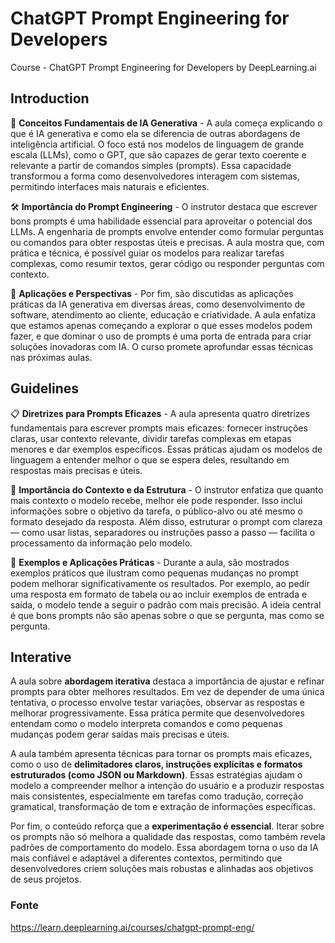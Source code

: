 # ChatGPT Prompt Engineering for Developers

Course - ChatGPT Prompt Engineering for Developers by DeepLearning.ai

## Introduction

🧠 **Conceitos Fundamentais de IA Generativa**  - A aula começa explicando o que é IA generativa e como ela se diferencia de outras abordagens de inteligência artificial. O foco está nos modelos de linguagem de grande escala (LLMs), como o GPT, que são capazes de gerar texto coerente e relevante a partir de comandos simples (prompts). Essa capacidade transformou a forma como desenvolvedores interagem com sistemas, permitindo interfaces mais naturais e eficientes.

🛠️ **Importância do Prompt Engineering** -  O instrutor destaca que escrever bons prompts é uma habilidade essencial para aproveitar o potencial dos LLMs. A engenharia de prompts envolve entender como formular perguntas ou comandos para obter respostas úteis e precisas. A aula mostra que, com prática e técnica, é possível guiar os modelos para realizar tarefas complexas, como resumir textos, gerar código ou responder perguntas com contexto.

🚀 **Aplicações e Perspectivas** -  Por fim, são discutidas as aplicações práticas da IA generativa em diversas áreas, como desenvolvimento de software, atendimento ao cliente, educação e criatividade. A aula enfatiza que estamos apenas começando a explorar o que esses modelos podem fazer, e que dominar o uso de prompts é uma porta de entrada para criar soluções inovadoras com IA. O curso promete aprofundar essas técnicas nas próximas aulas.

## Guidelines

📋 **Diretrizes para Prompts Eficazes** - A aula apresenta quatro diretrizes fundamentais para escrever prompts mais eficazes: fornecer instruções claras, usar contexto relevante, dividir tarefas complexas em etapas menores e dar exemplos específicos. Essas práticas ajudam os modelos de linguagem a entender melhor o que se espera deles, resultando em respostas mais precisas e úteis.

🧩 **Importância do Contexto e da Estrutura** -  O instrutor enfatiza que quanto mais contexto o modelo recebe, melhor ele pode responder. Isso inclui informações sobre o objetivo da tarefa, o público-alvo ou até mesmo o formato desejado da resposta. Além disso, estruturar o prompt com clareza — como usar listas, separadores ou instruções passo a passo — facilita o processamento da informação pelo modelo.

🎯 **Exemplos e Aplicações Práticas** -  Durante a aula, são mostrados exemplos práticos que ilustram como pequenas mudanças no prompt podem melhorar significativamente os resultados. Por exemplo, ao pedir uma resposta em formato de tabela ou ao incluir exemplos de entrada e saída, o modelo tende a seguir o padrão com mais precisão. A ideia central é que bons prompts não são apenas sobre o que se pergunta, mas como se pergunta.

## Interative

A aula sobre **abordagem iterativa** destaca a importância de ajustar e refinar prompts para obter melhores resultados. Em vez de depender de uma única tentativa, o processo envolve testar variações, observar as respostas e melhorar progressivamente. Essa prática permite que desenvolvedores entendam como o modelo interpreta comandos e como pequenas mudanças podem gerar saídas mais precisas e úteis.

A aula também apresenta técnicas para tornar os prompts mais eficazes, como o uso de **delimitadores claros, instruções explícitas e formatos estruturados (como JSON ou Markdown)**. Essas estratégias ajudam o modelo a compreender melhor a intenção do usuário e a produzir respostas mais consistentes, especialmente em tarefas como tradução, correção gramatical, transformação de tom e extração de informações específicas.

Por fim, o conteúdo reforça que a **experimentação é essencial**. Iterar sobre os prompts não só melhora a qualidade das respostas, como também revela padrões de comportamento do modelo. Essa abordagem torna o uso da IA mais confiável e adaptável a diferentes contextos, permitindo que desenvolvedores criem soluções mais robustas e alinhadas aos objetivos de seus projetos.


### Fonte

https://learn.deeplearning.ai/courses/chatgpt-prompt-eng/